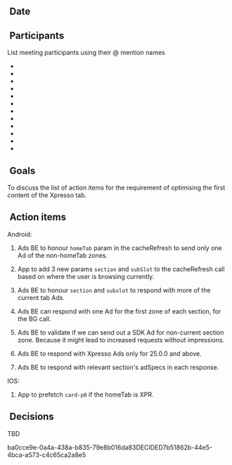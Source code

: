 ##  Date

##  Participants

List meeting participants using their @ mention names

- 
- 
- 
- 
- 
- 
- 
- 
- 
- 
- 
- 

##  Goals

To discuss the list of action items for the requirement of optimising
the first content of the Xpresso tab.

##  Action items

Android:

1.  Ads BE to honour `homeTab` param in the cacheRefresh to send only
    one Ad of the non-homeTab zones.

2.  App to add 3 new params `section` and `subSlot` to the cacheRefresh
    call based on where the user is browsing currently.

3.  Ads BE to honour `section` and `subslot` to respond with more of the
    current tab Ads.

4.  Ads BE can respond with one Ad for the first zone of each section,
    for the BG call.

5.  Ads BE to validate if we can send out a SDK Ad for non-current
    section zone. Because it might lead to increased requests without
    impressions.

6.  Ads BE to respond with Xpresso Ads only for 25.0.0 and above.

7.  Ads BE to respond with relevant section\'s adSpecs in each response.

IOS:

1.  App to prefetch `card-p0` if the homeTab is XPR.

##  Decisions

TBD

ba0cce9e-0a4a-438a-b835-79e8b016da83DECIDED7b51862b-44e5-4bca-a573-c4c65ca2a8e5
